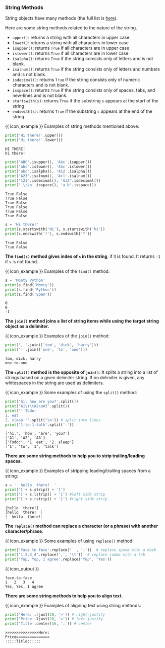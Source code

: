 ### String Methods

String objects have many methods (the full list is [here](https://docs.python.org/3/library/stdtypes.html#string-methods)).

Here are some string methods related to the nature of the string.
* `upper()`: returns a string with all characters in upper case
* `lower()`: returns a string with all characters in lower case
* `isupper()`: returns `True` if all characters are in upper case
* `islower()`: returns `True` if all characters are in lower case
* `isalpha()`: returns `True` if the string consists only of letters and is not blank.
* `isalnum()`: returns `True` if the string consists only of letters and numbers and is not blank.
* `isdecimal()`: returns `True` if the string consists only of numeric characters and is not blank.
* `isspace()`: returns `True` if the string consists only of spaces, tabs, and new-lines and is not blank.
* `startswith(s)`: returns `True` if the substring `s` appears at the start of the string
* `endswith(s)`: returns `True` if the substring `s` appears at the end of the string

<box>

{{ icon_example }} Examples of string methods mentioned above:

<include src="inputOutput.md" var-align="middle" boilerplate>
<span id="input">

```python
print('Hi there!'.upper())
print('Hi there!'.lower())
```
</span>
<span id="output">

```
HI THERE!
hi there!
```
</span>
</include>

<include src="inputOutput.md" var-align="middle" boilerplate>
<span id="input">

```python
print('ABC'.isupper(), 'Abc'.isupper())
print('abc'.islower(), 'Abc'.islower())
print('abc'.isalpha(), 'A12'.isalpha())
print('A23'.isalnum(), 'A+1'.isalnum())
print('123'.isdecimal(), 'A12'.isdecimal())
print(' \t\n'.isspace(), 'a b'.isspace())
```
</span>
<span id="output">

```
True False
True False
True False
True False
True False
True False
```
</span>
</include>

<include src="inputOutput.md" var-align="middle" boilerplate>
<span id="input">

```python
s = 'Hi there!'
print(s.startswith('Hi'), s.startswith('hi'))
print(s.endswith('!'), s.endswith('?'))
```
</span>
<span id="output">

```
True False
True False
```
</span>
</include>

</box>

<panel type="danger" header=":muscle: Exercise: Rectify Case" expanded no-close>
  <include src="e-rectifyCase.md" />
</panel><p/>
<panel type="danger" header=":muscle: Exercise: Is Doctor" expanded no-close>
  <include src="e-isDoctor.md" />
</panel><p/>

**The `find(s)` method gives index of `s` in the string**, if it is found. It returns `-1` if `s` is not found.

<box>

{{ icon_example }} Examples of the `find()` method:

<include src="inputOutput.md" boilerplate>
<span id="input">

```python
s = 'Monty Python'
print(s.find('Monty'))
print(s.find('Python'))
print(s.find('Spam'))
```
</span>
<span id="output">

```
0
6
-1
```
</span>
</include>

</box>

<panel type="danger" header=":muscle: Exercise: Remove From Word" expanded no-close>
  <include src="e-removeFromWord.md" />
</panel><p/>

**The `join()` method joins a list of string items while using the <tooltip content="the string object upon which the method was called">target string object</tooltip> as a <tooltip content="the string that is placed in between each pair of items">delimiter</tooltip>.**

<box>

{{ icon_example }} Examples of the `join()` method:

<include src="inputOutput.md" boilerplate>
<span id="input">

```python
print(', '.join(['tom', 'dick', 'harry']))
print('-'.join(['one', 'to', 'one']))
```
</span>
<span id="output">

```
tom, dick, harry
one-to-one
```
</span>
</include>

</box>

**The `split()` method is the opposite of `join()`.** It splits a string into a list of strings based on a given delimiter string. If no delimiter is given, any <tooltip content="space, tab, or newline characters">whitespaces</tooltip> in the string are used as delimiters.

<box>

{{ icon_example }} Some examples of using the `split()` method:

<include src="inputOutput.md" var-align="middle" boilerplate>
<span id="input">

```python
print('hi, how are you?'.split())
print('A1\t\tA2\nA3'.split())
print('''Todo:
1. eat
2. sleep'''.split('\n')) # split into lines
print('1-to-1-talk'.split('-'))
```
</span>
<span id="output">

```
['hi,', 'how', 'are', 'you?']
['A1', 'A2', 'A3']
['Todo:', '1. eat', '2. sleep']
['1', 'to', '1', 'talk']
```
</span>
</include>

</box>


**There are some string methods to help you to strip trailing/leading spaces.**

<box>

{{ icon_example }} Examples of stripping leading/trailing spaces from a string:

<include src="inputOutput.md" var-align="middle" boilerplate>
<span id="input">

```python
s = '  hello  there!  '
print('['+ s.strip() + ']')
print('['+ s.lstrip() + ']') #left side strip
print('['+ s.rstrip() + ']') #right side strip
```
</span>
<span id="output">

```
[hello  there!]
[hello  there!  ]
[  hello  there!]
```
</span>
</include>

</box>

<panel type="danger" header=":muscle: Exercise: Get Part" expanded no-close>
  <include src="e-getPart.md" />
</panel><p/>

**The `replace()` method can replace a character (or a phrase) with another character/phrase**. 

<box>

{{ icon_example }} Some examples of using `replace()` method:

```python
print('face to face'.replace(' ', '-'))  # replace space with a dash
print('1,2,3,4'.replace(',', '\t'))  # replace comma with a tab
print('Yup, Yup, I agree'.replace('Yup', 'Yes'))
```
{{ icon_output }}
```
face-to-face
1	2	3	4
Yes, Yes, I agree
```

</box>

**There are some string methods to help you to align text.**

<box>

{{ icon_example }} Examples of aligning text using string methods:

<include src="inputOutput.md" boilerplate>
<span id="input">


```python
print('Here:'.rjust(20, '>')) # right-justify
print('Price'.ljust(20, '=')) # left-justify
print('Title'.center(16, ':')) # center
```
</span>
<span id="output">

```
>>>>>>>>>>>>>>>Here:
Price===============
:::::Title::::::
```
</span>
</include>

</box>

<include src="tryYourOwn.md" boilerplate var-program="strings-methods" />

<panel type="danger" header=":muscle: Exercise: Print Formatted Item" expanded no-close>
  <include src="e-printFormattedItem.md" />
</panel>
<panel type="danger" header=":muscle: Exercise: Inventory Report" expanded no-close>
  <include src="e-inventoryReport.md" />
</panel><p/>